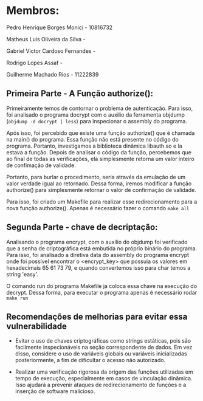 # Membros:

Pedro Henrique Borges Monici - 10816732

Matheus Luis Oliveira da Silva -

Gabriel Victor Cardoso Fernandes -

Rodrigo Lopes Assaf -

Guilherme Machado Rios - 11222839


## Primeira Parte - A Função authorize():

Primeiramente temos de contornar o problema de autenticação.
Para isso, foi analisado o programa docrypt com o auxilio da ferramenta
objdump (`objdump -d docrypt | less`) para inspecionar o assembly do programa.

Após isso, foi percebido que existe uma função authorize() que é chamada na
main() do programa. Essa função não está presente no código do programa.
Portanto, investigamos a biblioteca dinâmica libauth.so e la estava a função.
Depois de analisar o código da função, percebemos que ao final de todas as
verificações, ela simplesmente retorna um valor inteiro de confimação de
validade.

Portanto, para burlar o procedimento, seria através da emulação
de um valor verdade igual ao retornado. Dessa forma, iremos modificar a
função authorize() para simplesmente retornar o valor de confirmação de
validade.

Para isso, foi criado um Makefile para realizar esse redirecionamento para a
nova função authorize(). Apenas é necessário fazer o comando `make all`

## Segunda Parte - chave de decriptação:

Analisando o programa encrypt, com o auxílio do objdump foi verificado
que a senha de criptográfica está embutida no próprio binário do programa.
Para isso, foi analisado a diretiva data do assembly do programa encrypt onde
foi possível encontrar o <encrypt_key> que possuia os valores em hexadecimais
65 61 73 79, e quando convertemos isso para char temos a string 'easy'.

O comando run do programa Makefile ja coloca essa chave na execução do decrypt.
Dessa forma, para executar o programa apenas é necessário rodar `make run`

## Recomendações de melhorias para evitar essa vulnerabilidade

* Evitar o uso de chaves criptográficas como strings estáticas, pois são
facilmente inspecionáveis na seção correspondente de dados. Em vez disso,
considere o uso de variáveis globais ou variáveis inicializadas posteriormente,
a fim de dificultar o acesso não autorizado.

* Realizar uma verificação rigorosa da origem das funções utilizadas em tempo
de execução, especialmente em casos de vinculação dinâmica. Isso ajudará a
prevenir ataques de redirecionamento de funções e a inserção de software malicioso.

